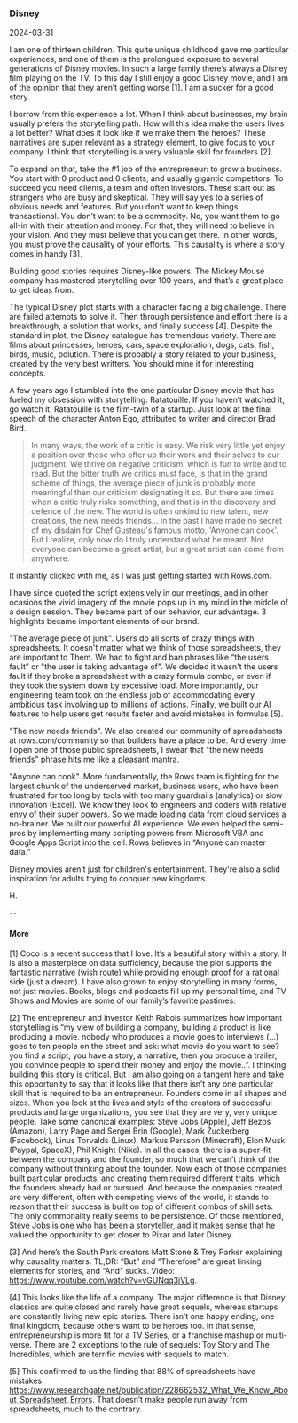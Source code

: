 ### Disney

2024-03-31 

I am one of thirteen children. This quite unique childhood gave me particular experiences, and one of them is the prolongued exposure to several generations of Disney movies. In such a large family there’s always a Disney film playing on the TV. To this day I still enjoy a good Disney movie, and I am of the opinion that they aren’t getting worse [1]. I am a sucker for a good story. 

I borrow from this experience a lot. When I think about businesses, my brain usually prefers the storytelling path. How will this idea make the users lives a lot better? What does it look like if we make them the heroes? These narratives are super relevant as a strategy element, to give focus to your company. I think that storytelling is a very valuable skill for founders [2].

To expand on that, take the #1 job of the entrepreneur: to grow a business. You start with 0 product and 0 clients, and usually gigantic competitors. To succeed you need clients, a team and often investors. These start out as strangers who are busy and skeptical. They will say yes to a series of obvious needs and features. But you don’t want to keep things transactional. You don’t want to be a commodity. No, you want them to go all-in with their attention and money. For that, they will need to believe in your vision. And they must believe that you can get there. In other words, you must prove the causality of your efforts. This causality is where a story comes in handy [3]. 

Building good stories requires Disney-like powers. The Mickey Mouse company has mastered storytelling over 100 years, and that’s a great place to get ideas from.

The typical Disney plot starts with a character facing a big challenge. There are failed attempts to solve it. Then through persistence and effort there is a breakthrough, a solution that works, and finally success [4]. Despite the standard in plot, the Disney catalogue has tremendous variety. There are films about princesses, heroes, cars, space exploration, dogs, cats, fish, birds, music, polution. There is probably a story related to your business, created by the very best writters. You should mine it for interesting concepts.

A few years ago I stumbled into the one particular Disney movie that has fueled my obsession with storytelling: Ratatouille. If you haven’t watched it, go watch it. Ratatouille is the film-twin of a startup. Just look at the final speech of the character Anton Ego, attributed to writer and director Brad Bird.

> In many ways, the work of a critic is easy. We risk very little yet enjoy a position over those who offer up their work and their selves to our judgment. We thrive on negative criticism, which is fun to write and to read. But the bitter truth we critics must face, is that in the grand scheme of things, the average piece of junk is probably more meaningful than our criticism designating it so. But there are times when a critic truly risks something, and that is in the discovery and defence of the new. The world is often unkind to new talent, new creations, the new needs friends... In the past I have made no secret of my disdain for Chef Gusteau's famous motto, 'Anyone can cook'. But I realize, only now do I truly understand what he meant. Not everyone can become a great artist, but a great artist can come from anywhere.

It instantly clicked with me, as I was just getting started with Rows.com. 

I have since quoted the script extensively in our meetings, and in other ocasions the vivid imagery of the movie pops up in my mind in the middle of a design session. They became part of our behavior, our advantage. 3 highlights became important elements of our brand.

"The average piece of junk". Users do all sorts of crazy things with spreadsheets. It doesn't matter what we think of those spreadsheets, they are important to Them. We had to fight and ban phrases like “the users fault” or "the user is taking advantage of". We decided it wasn't the users fault if they broke a spreadsheet with a crazy formula combo, or even if they took the system down by excessive load. More importantly, our engineering team took on the endless job of accommodating every ambitious task involving up to millions of actions. Finally, we built our AI features to help users get results faster and avoid mistakes in formulas [5]. 

"The new needs friends". We also created our community of spreadsheets at rows.com/community so that builders have a place to be. And every time I open one of those public spreadsheets, I swear that "the new needs friends" phrase hits me like a pleasant mantra. 

"Anyone can cook". More fundamentally, the Rows team is fighting for the largest chunk of the underserved market, business users, who have been frustrated for too long by tools with too many guardrails (analytics) or slow innovation (Excel). We know they look to engineers and coders with relative envy of their super powers. So we made loading data from cloud services a no-brainer. We built our powerful AI experience. We even helped the semi-pros by implementing many scripting powers from Microsoft VBA and Google Apps Script into the cell. Rows believes in “Anyone can master data.”

Disney movies aren’t just for children's entertainment. They're also a solid inspiration for adults trying to conquer new kingdoms. 

H.

--  
#### More

[1] Coco is a recent success that I love. It’s a beautiful story within a story. It is also a masterpiece on data sufficiency, because the plot supports the fantastic narrative (wish route) while providing enough proof for a rational side (just a dream). I have also grown to enjoy storytelling in many forms, not just movies. Books, blogs and podcasts fill up my personal time, and TV Shows and Movies are some of our family’s favorite pastimes. 

[2] The entrepreneur and investor Keith Rabois summarizes how important storytelling is “my view of building a company, building a product is like producing a movie. nobody who produces a movie goes to interviews (...) goes to ten people on the street and ask: what movie do you want to see? you find a script, you have a story, a narrative, then you produce a trailer, you convince people to spend their money and enjoy the movie..”. I thinking building this story is critical. But I am also going on a tangent here and take this opportunity to say that it looks like that there isn’t any one particular skill that is required to be an entrepreneur. Founders come in all shapes and sizes. When you look at the lives and style of the creators of successful products and large organizations, you see that they are very, very unique people. Take some canonical examples: Steve Jobs (Apple), Jeff Bezos (Amazon), Larry Page and Sergei Brin (Google), Mark Zuckerberg (Facebook), Linus Torvalds (Linux), Markus Persson (Minecraft), Elon Musk (Paypal, SpaceX), Phil Knight (Nike). In all the cases, there is a super-fit between the company and the founder, so much that we can’t think of the company without thinking about the founder. Now each of those companies built particular products, and creating them required different traits, which the founders already had or pursued. And because the companies created are very different, often with competing views of the world, it stands to reason that their success is built on top of different combos of skill sets. The only commonality really seems to be persistence. Of those mentioned, Steve Jobs is one who has been a storyteller, and it makes sense that he valued the opportunity to get closer to Pixar and later Disney. 

[3] And here’s the South Park creators Matt Stone & Trey Parker explaining why causality matters. TL;DR: “But” and “Therefore” are great linking elements for stories, and “And” sucks. Video: https://www.youtube.com/watch?v=vGUNqq3jVLg.

[4] This looks like the life of a company. The major difference is that Disney classics are quite closed and rarely have great sequels, whereas startups are constantly living new epic stories. There isn’t one happy ending, one final kingdom, because others want to be heroes too. In that sense, entrepreneurship is more fit for a TV Series, or a franchise mashup or multi-verse. There are 2 exceptions to the rule of sequels: Toy Story and The Incredibles, which are terrific movies with sequels to match.

[5] This confirmed to us the finding that 88% of spreadsheets have mistakes. https://www.researchgate.net/publication/228662532_What_We_Know_About_Spreadsheet_Errors. That doesn’t make people run away from spreadsheets, much to the contrary.
